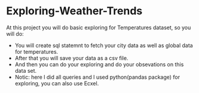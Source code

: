 # Exploring-Weather-Trends
At this project you will do basic exploring for Temperatures dataset, so you will do:
- You will create sql statemnt to fetch your city data as well as global data for temperatures.
- After that you will save your data as a csv file.
- And then you can do your exploring and do your obsevations on this data set.
- Notic: here I did all queries and I used python(pandas package) for exploring, you can also use Ecxel.
